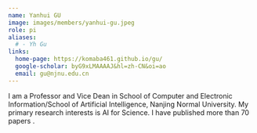 ```yaml
---
name: Yanhui GU
image: images/members/yanhui-gu.jpeg
role: pi
aliases:
  # - Yh Gu
links:
  home-page: https://komaba461.github.io/gu/
  google-scholar: byG9xLMAAAAJ&hl=zh-CN&oi=ao
  email: gu@njnu.edu.cn
---
```



I am a Professor and Vice Dean in School of Computer and Electronic Information/School of Artificial Intelligence, Nanjing Normal University. My primary research interests is AI for Science. I have published more than 70 papers .

